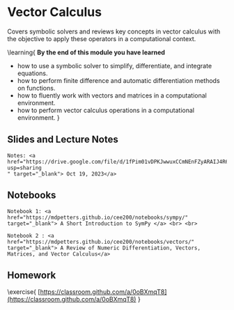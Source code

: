
# Vector Calculus

Covers symbolic solvers and reviews key concepts in vector calculus with the objective to apply these operators in a computational context.  

\learning{
**By the end of this module you have learned**
- how to use a symbolic solver to simplify, differentiate, and integrate equations. 
- how to perform finite difference and automatic differentiation methods on functions.
- how to fluently work with vectors and matrices in a computational environment.
- how to perform vector calculus operations in a computational environment.
}

## Slides and Lecture Notes

~~~
Notes: <a href="https://drive.google.com/file/d/1fPim01vDPKJwwuxCCmNEnFZyARAIJ4R6/view?usp=sharing
" target="_blank"> Oct 19, 2023</a>
~~~


## Notebooks

~~~
Notebook 1: <a href="https://mdpetters.github.io/cee200/notebooks/sympy/" target="_blank"> A Short Introduction to SymPy </a> <br> <br>

Notebook 2 : <a href="https://mdpetters.github.io/cee200/notebooks/vectors/" target="_blank"> A Review of Numeric Differentiation, Vectors, Matrices, and Vector Calculus</a>
~~~


## Homework

\exercise{
[https://classroom.github.com/a/0oBXmqT8](https://classroom.github.com/a/0oBXmqT8) 
}
